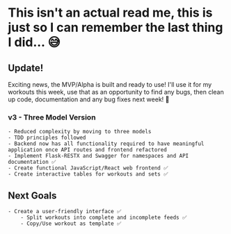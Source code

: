# This isn't an actual read me, this is just so I can remember the last thing I did... 😅

## Update!
Exciting news, the MVP/Alpha is built and ready to use! I'll use it for my workouts this week, use that as an opportunity to find any bugs, then clean up code, documentation and any bug fixes next week! 🍾

### v3 - Three Model Version

    - Reduced complexity by moving to three models
    - TDD principles followed
    - Backend now has all functionality required to have meaningful application once API routes and frontend refactored
    - Implement Flask-RESTX and Swagger for namespaces and API documentation ✅
    - Create functional JavaScript/React web frontend ✅
    - Create interactive tables for workouts and sets ✅


## Next Goals

    - Create a user-friendly interface ✅
        - Split workouts into complete and incomplete feeds ✅
        - Copy/Use workout as template ✅

